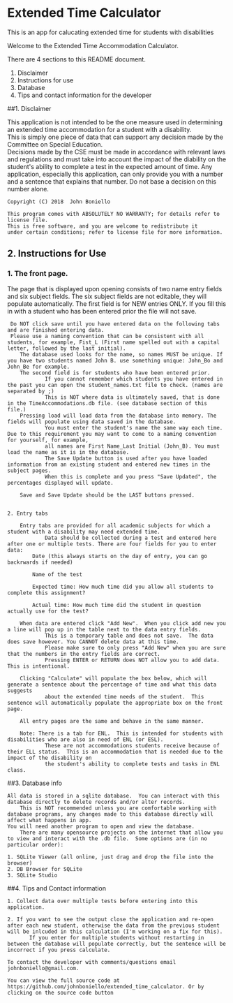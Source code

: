 # Extended Time Calculator
This is an app for calucating extended time for students with disabilities

Welcome to the Extended Time Accommodation Calculator.

There are 4 sections to this README document.
1. Disclaimer
2. Instructions for use
3. Database
4. Tips and contact information for the developer

##1. Disclaimer
	
This application is not intended to be the one measure used in determining
an extended time accommodation for a student with a disability.  
This is simply one piece of data that can support any decision made by the Committee on Special Education.  
Decisions made by the CSE must be made in accordance with relevant laws and regulations and must take into account 
the impact of the diability on the student's ability to complete a test in the expected amount of time. 
Any application, especially this application, can only provide you with a number and a sentence that explains that number. 
Do not base a decision on this number alone. 

	Copyright (C) 2018  John Boniello

    This program comes with ABSOLUTELY NO WARRANTY; for details refer to license file.
    This is free software, and you are welcome to redistribute it
    under certain conditions; refer to license file for more information.

<h2>2. Instructions for Use</h2>

<h3>1. The front page.</h3>  
  The page that is displayed upon opening consists of two name entry fields and six subject fields. 
  The six subject fields are not editable, they will populate automatically. 
  The first field is for NEW entries ONLY.  If you fill this in with a student who has been entered prior the file will not save. 
                
     Do NOT click save until you have entered data on the following tabs and are finished entering data. 
     Please use a naming convention that can be consistent with all students, for example, Fist_L (First name spelled out with a capital letter, followed by the last initial).
		The database used looks for the name, so names MUST be unique. If you have two students named John B. use something unique: John_Bo and John_Be for example.
		The second field is for students who have been entered prior. 
                If you cannot remember which students you have entered in the past you can open the student_names.txt file to check. (names are separated by ;)  
                This is NOT where data is ultimately saved, that is done in the TimeAccommodations.db file. (see database section of this file.)
		Pressing load will load data from the database into memory. The fields will populate using data saved in the database. 
                You must enter the student's name the same way each time.  Due to this requirement you may want to come to a naming convention for yourself, for example, 
                all names are First Name_Last Initial (John_B). You must load the name as it is in the database. 
                The Save Update button is used after you have loaded information from an existing student and entered new times in the subject pages. 
                When this is complete and you press "Save Updated", the percentages displayed will update.

		Save and Save Update should be the LAST buttons pressed. 


	2. Entry tabs
		
		Entry tabs are provided for all academic subjects for which a student with a disability may need extended time.  
                Data should be collected during a test and entered here after one or multiple tests. There are four fields for you to enter data: 
			Date (this always starts on the day of entry, you can go backrwards if needed)

			Name of the test

			Expected time: How much time did you allow all students to complete this assignment?

			Actual time: How much time did the student in question actually use for the test? 

		When data are entered click "Add New".  When you click add new you a line will pop up in the table next to the data entry fields.  
                This is a temporary table and does not save.  The data does save however. You CANNOT delete data at this time. 
                Please make sure to only press "Add New" when you are sure that the numbers in the entry fields are correct.  
                Pressing ENTER or RETURN does NOT allow you to add data.  This is intentional. 

		Clicking "Calculate" will populate the box below, which will generate a sentence about the percentage of time and what this data suggests 
                about the extended time needs of the student.  This sentence will automatically populate the appropriate box on the front page.   

		All entry pages are the same and behave in the same manner. 

		Note: There is a tab for ENL.  This is intended for students with disabilities who are also in need of ENL (or ESL).  
                These are not accommodations students receive because of their ELL status.  This is an accommodation that is needed due to the impact of the disability on 
                the student's ability to complete tests and tasks in ENL class.  

##3. Database info

	All data is stored in a sqlite database.  You can interact with this database directly to delete records and/or alter records.  
        This is NOT recommended unless you are comfortable working with database programs, any changes made to this database directly will affect what happens in app.  
	You will need another program to open and view the database.  
        There are many opensource projects on the internet that allow you to view and interact with the .db file.  Some options are (in no particular order):
	
	1. SQLite Viewer (all online, just drag and drop the file into the browser)
	2. DB Browser for SQLite
	3. SQLite Studio
	
##4. Tips and Contact information

	1. Collect data over multiple tests before entering into this application. 
	
	2. If you want to see the output close the application and re-open after each new student, otherwise the data from the previous student will be inlcuded in this calculation (I'm working on a fix for this).  
           If you enter for multiple students without restarting in between the database will populate correctly, but the sentence will be incorrect if you press calculate. 

	To contact the developer with comments/questions email johnboniello@gmail.com.

	You can view the full source code at https://github.com/johnboniello/extended_time_calculator. Or by clicking on the source code button
